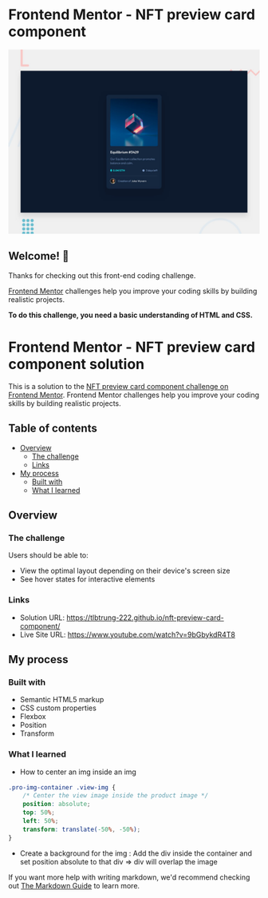 # Frontend Mentor - NFT preview card component

![Design preview for the NFT preview card component coding challenge](./design/desktop-preview.jpg)

## Welcome! 👋

Thanks for checking out this front-end coding challenge.

[Frontend Mentor](https://www.frontendmentor.io) challenges help you improve your coding skills by building realistic projects.

**To do this challenge, you need a basic understanding of HTML and CSS.**

# Frontend Mentor - NFT preview card component solution

This is a solution to the [NFT preview card component challenge on Frontend Mentor](https://www.frontendmentor.io/challenges/nft-preview-card-component-SbdUL_w0U). Frontend Mentor challenges help you improve your coding skills by building realistic projects. 

## Table of contents

- [Overview](#overview)
  - [The challenge](#the-challenge)
  - [Links](#links)
- [My process](#my-process)
  - [Built with](#built-with)
  - [What I learned](#what-i-learned)
  
## Overview

### The challenge

Users should be able to:

- View the optimal layout depending on their device's screen size
- See hover states for interactive elements


### Links

- Solution URL: https://tlbtrung-222.github.io/nft-preview-card-component/
- Live Site URL: https://www.youtube.com/watch?v=9bGbykdR4T8

## My process

### Built with

- Semantic HTML5 markup
- CSS custom properties
- Flexbox
- Position
- Transform

### What I learned

- How to center an img inside an img
```css
.pro-img-container .view-img {
    /* Center the view image inside the product image */
    position: absolute;
    top: 50%;
    left: 50%;
    transform: translate(-50%, -50%);
}
```

- Create a background for the img : Add the div inside the container and set position absolute to that div => div will overlap the image


If you want more help with writing markdown, we'd recommend checking out [The Markdown Guide](https://www.markdownguide.org/) to learn more.


